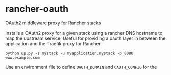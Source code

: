 # rancher-oauth
OAuth2 middleware proxy for Rancher stacks

Installs a OAuth2 proxy for a given stack using a rancher DNS hostname to map the upstream service. Useful for providing a oauth layer in between the application and the Traefik proxy for Rancher.

```
python up.py -s mystack -u myapplication.mystack -p 8080 www.example.com
```

Use an environment file to define `OAUTH_DOMAIN` and `OAUTH_CONFIG` for the 
